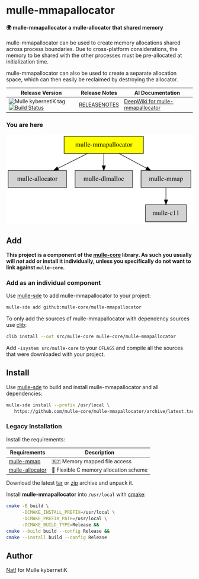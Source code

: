 # mulle-mmapallocator

#### 🌍 mulle-mmapallocator a mulle-allocator that shared memory

mulle-mmapallocator can be used to create memory allocations shared across
process boundaries. Due to cross-platform considerations, the memory to be
shared with the other processes must be pre-allocated at initialization time.

mulle-mmapallocator can also be used to create a separate allocation
space, which can then easily be reclaimed by destroying the allocator.




| Release Version                                       | Release Notes  | AI Documentation
|-------------------------------------------------------|----------------|---------------
| ![Mulle kybernetiK tag](https://img.shields.io/github/tag/mulle-core/mulle-mmapallocator.svg) [![Build Status](https://github.com/mulle-core/mulle-mmapallocator/workflows/CI/badge.svg)](//github.com/mulle-core/mulle-mmapallocator/actions) | [RELEASENOTES](RELEASENOTES.md) | [DeepWiki for mulle-mmapallocator](https://deepwiki.com/mulle-core/mulle-mmapallocator)






### You are here

![Overview](overview.dot.svg)





## Add

**This project is a component of the [mulle-core](//github.com/mulle-core/mulle-core) library. As such you usually will *not* add or install it
individually, unless you specifically do not want to link against
`mulle-core`.**


### Add as an individual component

Use [mulle-sde](//github.com/mulle-sde) to add mulle-mmapallocator to your project:

``` sh
mulle-sde add github:mulle-core/mulle-mmapallocator
```

To only add the sources of mulle-mmapallocator with dependency
sources use [clib](https://github.com/clibs/clib):


``` sh
clib install --out src/mulle-core mulle-core/mulle-mmapallocator
```

Add `-isystem src/mulle-core` to your `CFLAGS` and compile all the sources that were downloaded with your project.


## Install

Use [mulle-sde](//github.com/mulle-sde) to build and install mulle-mmapallocator and all dependencies:

``` sh
mulle-sde install --prefix /usr/local \
   https://github.com/mulle-core/mulle-mmapallocator/archive/latest.tar.gz
```

### Legacy Installation

Install the requirements:

| Requirements                                 | Description
|----------------------------------------------|-----------------------
| [mulle-mmap](https://github.com/mulle-core/mulle-mmap)             | 🇧🇿 Memory mapped file access
| [mulle-allocator](https://github.com/mulle-c/mulle-allocator)             | 🔄 Flexible C memory allocation scheme

Download the latest [tar](https://github.com/mulle-core/mulle-mmapallocator/archive/refs/tags/latest.tar.gz) or [zip](https://github.com/mulle-core/mulle-mmapallocator/archive/refs/tags/latest.zip) archive and unpack it.

Install **mulle-mmapallocator** into `/usr/local` with [cmake](https://cmake.org):

``` sh
cmake -B build \
      -DCMAKE_INSTALL_PREFIX=/usr/local \
      -DCMAKE_PREFIX_PATH=/usr/local \
      -DCMAKE_BUILD_TYPE=Release &&
cmake --build build --config Release &&
cmake --install build --config Release
```


## Author

[Nat!](https://mulle-kybernetik.com/weblog) for Mulle kybernetiK  



